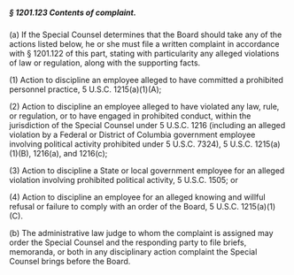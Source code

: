 ##### § 1201.123 Contents of complaint. #####

(a) If the Special Counsel determines that the Board should take any of the actions listed below, he or she must file a written complaint in accordance with § 1201.122 of this part, stating with particularity any alleged violations of law or regulation, along with the supporting facts.

(1) Action to discipline an employee alleged to have committed a prohibited personnel practice, 5 U.S.C. 1215(a)(1)(A);

(2) Action to discipline an employee alleged to have violated any law, rule, or regulation, or to have engaged in prohibited conduct, within the jurisdiction of the Special Counsel under 5 U.S.C. 1216 (including an alleged violation by a Federal or District of Columbia government employee involving political activity prohibited under 5 U.S.C. 7324), 5 U.S.C. 1215(a)(1)(B), 1216(a), and 1216(c);

(3) Action to discipline a State or local government employee for an alleged violation involving prohibited political activity, 5 U.S.C. 1505; or

(4) Action to discipline an employee for an alleged knowing and willful refusal or failure to comply with an order of the Board, 5 U.S.C. 1215(a)(1)(C).

(b) The administrative law judge to whom the complaint is assigned may order the Special Counsel and the responding party to file briefs, memoranda, or both in any disciplinary action complaint the Special Counsel brings before the Board.